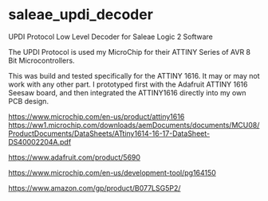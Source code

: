# saleae_updi_decoder

UPDI Protocol
Low Level Decoder for Saleae Logic 2 Software

The UPDI Protocol is used my MicroChip for their ATTINY Series of AVR 8 Bit Microcontrollers.

This was build and tested specifically for the ATTINY 1616.  It may or may not work with any other part.  I prototyped first with the Adafruit ATTINY 1616 Seesaw board, and then integrated the ATTINY1616 directly into my own PCB design.

https://www.microchip.com/en-us/product/attiny1616
https://ww1.microchip.com/downloads/aemDocuments/documents/MCU08/ProductDocuments/DataSheets/ATtiny1614-16-17-DataSheet-DS40002204A.pdf

https://www.adafruit.com/product/5690

https://www.microchip.com/en-us/development-tool/pg164150

https://www.amazon.com/gp/product/B077LSG5P2/
